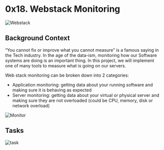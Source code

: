 # 0x18. Webstack Monitoring

![Webstack](https://s3.amazonaws.com/intranet-projects-files/holbertonschool-sysadmin_devops/281/hb3pAsO.png)

## Background Context

“You cannot fix or improve what you cannot measure” is a famous saying in the Tech industry. In the age of the data-ism, monitoring how our Software systems are doing is an important thing. In this project, we will implement one of many tools to measure what is going on our servers.

Web stack monitoring can be broken down into 2 categories:

* Application monitoring: getting data about your running software and making sure it is behaving as expected
* Server monitoring: getting data about your virtual or physical server and making sure they are not overloaded (could be CPU, memory, disk or network overload)

![Monitor](https://s3.amazonaws.com/intranet-projects-files/holbertonschool-sysadmin_devops/281/ktCXnhE.jpg)

## Tasks
![task](https://s3.amazonaws.com/alx-intranet.hbtn.io/uploads/medias/2019/6/6b0ea6345a6375437845.png?X-Amz-Algorithm=AWS4-HMAC-SHA256&X-Amz-Credential=AKIARDDGGGOUSBVO6H7D%2F20230809%2Fus-east-1%2Fs3%2Faws4_request&X-Amz-Date=20230809T081015Z&X-Amz-Expires=86400&X-Amz-SignedHeaders=host&X-Amz-Signature=2ccd0789b285f82f8a3433f227c81c18976919ac26b482bda7d5fe45bb6a735c)
